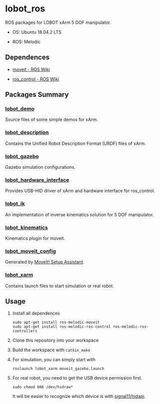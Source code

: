 # lobot_ros

ROS packages for LOBOT xArm 5 DOF manipulator.

- OS: Ubuntu 18.04.2 LTS

- ROS: Melodic

## Dependences

- [moveit - ROS Wiki](http://wiki.ros.org/moveit)

- [ros_control - ROS Wiki](http://wiki.ros.org/ros_control)

## Packages Summary

### [lobot_demo](lobot_demo)

Source files of some simple demos for xArm.

### [lobot_description](lobot_description)

Contains the Unified Robot Description Format (URDF) files of xArm.

### [lobot_gazebo](lobot_gazebo)

Gazebo simulation configurations.

### [lobot_hardware_interface](lobot_hardware_interface)

Provides USB-HID driver of xArm and hardware interface for ros_control.

### [lobot_ik](lobot_ik)

An implementation of inverse kinematics solution for 5 DOF manipulator.

### [lobot_kinematics](lobot_kinematics)

Kinematics plugin for moveit.

### [lobot_moveit_config](lobot_moveit_config)

Generated by [MoveIt! Setup Assistant](https://ros-planning.github.io/moveit_tutorials/doc/setup_assistant/setup_assistant_tutorial.html).

### [lobot_xarm](lobot_xarm)

Contains launch files to start simulation or real robot.

## Usage

1. Install all dependences

   ```shell
   sudo apt-get install ros-melodic-moveit
   sudo apt-get install ros-melodic-ros-control ros-melodic-ros-controllers
   ```

2. Clone this repository into your workspace

3. Build the workspace with `catkin_make`

4. For simulation, you can simply start with

   ```shell
   roslaunch lobot_xarm moveit_gazebo.launch
   ```

5. For real robot, you need to get the USB device permission first.

   ```shell
   sudo chmod 666 /dev/hidraw*
   ```

   It will be easier to recognize which device is with [signal11/hidapi](https://github.com/signal11/hidapi).
